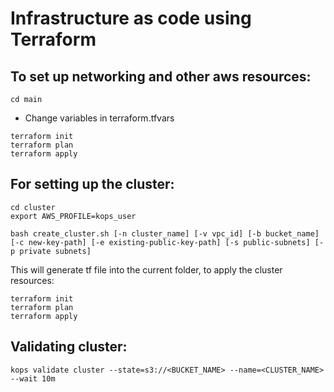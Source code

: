 # Infrastructure as code using Terraform

## To set up networking and other aws resources: 

```
cd main
```

- Change variables in terraform.tfvars

```
terraform init
terraform plan
terraform apply
```

## For setting up the cluster:

```
cd cluster
export AWS_PROFILE=kops_user

bash create_cluster.sh [-n cluster_name] [-v vpc_id] [-b bucket_name] [-c new-key-path] [-e existing-public-key-path] [-s public-subnets] [-p private subnets]
```
This will generate tf file into the current folder, to apply the cluster resources:

```
terraform init
terraform plan
terraform apply
```

## Validating cluster:

```
kops validate cluster --state=s3://<BUCKET_NAME> --name=<CLUSTER_NAME> --wait 10m
```
